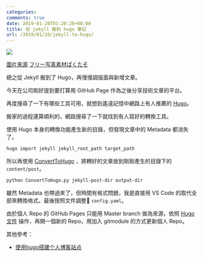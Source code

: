 ```yaml
---
categories:
comments: true
date: 2019-01-20T01:20:26+08:00
title: 從 jekyll 搬到 hugo 筆記
url: /2019/01/20/jekyll-to-hugo/
---
```


![](/images/2019-01-20/jekyll-to-hugo/cover.jpg)

[圖片來源](https://www.pakutaso.com/20151102331web-14.html)
[フリー写真素材ぱくたそ](https://www.pakutaso.com/)

總之從 Jekyll 搬到了 Hugo，再慢慢調版面與新增文章。

<!--more-->

今天在公司剛好提到要打算用 GitHub Page 作為之後分享技術文章的平台。

再度搜尋了一下有哪些工具可用，就想到遙遠記憶中網路上有人推薦的 [Hugo](https://gohugo.io/)。

搬家的過程還算順利的，網路搜尋了一下就找到有人寫好的轉換工具。

使用 Hugo 本身的轉換功能產生新的目錄，但發現文章中的 Metadata 都消失了。

```bash
hugo import jekyll jekyll_root_path target_path
```

所以再使用 [ConvertToHugo](https://github.com/coderzh/ConvertToHugo) ，將轉好的文章放到剛剛產生的目錄下的 `content/post`。

```bash
python ConvertToHugo.py jekyll-post-dir output-dir
```

雖然 Metadata 也帶過來了，但時間有格式問題，我是直接用 VS Code 的取代全部來轉換格式。最後按照文件調整 `config.yaml`。

由於個人 Repo 的 GitHub Pages 只能用 Master branch 做為來源，依照 [Hugo 文件](https://gohugo.io/hosting-and-deployment/hosting-on-github/) 操作，再開一個新的 Repo，用加入 gitmodule 的方式更新個人 Repo。

其他參考：

* [使用hugo搭建个人博客站点](https://blog.coderzh.com/2015/08/29/hugo/)
